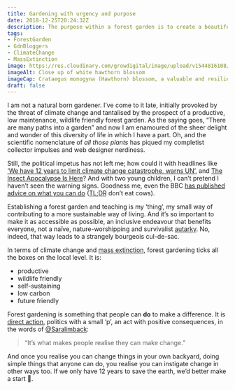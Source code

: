 ```yaml
---
title: Gardening with urgency and purpose
date: 2018-12-25T20:24:32Z
description: The purpose within a forest garden is to create a beautiful and productive space which meets the myriad challenges of climate change.
tags: 
- ForestGarden
- GdnBloggers
- ClimateChange
- MassExtinction
image: https://res.cloudinary.com/growdigital/image/upload/v1544816108/hawthorn-IMAG1960.jpg
imageAlt: Close up of white hawthorn blossom
imageCap: Crataegus monogyna (Hawthorn) blossom, a valuable and resilient forest garden crop.
draft: false
---
```


I am not a natural born gardener. I’ve come to it late, initially provoked by the threat of climate change and tantalised by the prospect of a productive, low maintenance, wildlife friendly forest garden. As the saying goes, “There are many paths into a garden” and now I am enamoured of the sheer delight and wonder of this diversity of life in which I have a part. Oh, and the scientific nomenclature of _all those plants_ has piqued my completist collector impulses and web designer nerdiness.

Still, the political impetus has not left me; how could it with headlines like [‘We have 12 years to limit climate change catastrophe, warns UN’](https://www.theguardian.com/environment/2018/oct/08/global-warming-must-not-exceed-15c-warns-landmark-un-report), and [The Insect Apocalypse Is Here](https://www.nytimes.com/2018/11/27/magazine/insect-apocalypse.html)? And with two young children, I can’t pretend I haven’t seen the warning signs. Goodness me, even the BBC [has published advice on what you can do](https://www.bbc.co.uk/news/science-environment-46384067) (<abbr title="Too Long; Didn’t Read">TL;DR</abbr> don’t eat cows).

Establishing a forest garden and teaching is my ‘thing’, my small way of contributing to a more sustainable way of living. And it’s so important to make it as accessible as possible, an inclusive endeavour that benefits everyone, not a naïve, nature-worshipping and survivalist [autarky](https://en.wikipedia.org/wiki/Autarky). No, indeed, that way leads to a strangely bourgeois cul-de-sac.

In terms of climate change and [mass extinction](https://en.wikipedia.org/wiki/Holocene_extinction), forest gardening ticks all the boxes on the local level. It is:

* productive
* wildlife friendly
* self-sustaining
* low carbon
* future friendly

Forest gardening is something that people can **do** to make a difference. It is [direct action](https://en.wikipedia.org/wiki/Direct_action), politics with a small ‘p’, an act with positive consequences, in the words of [@Saralimback](https://mobile.twitter.com/Saralimback/status/1075847470549254144):

> “It’s what makes people realise they can make change.”

And once you realise you can change things in your own backyard, doing simple things that anyone can do, you realise you can instigate change in other ways too. If we only have 12 years to save the earth, we’d better make a start 🙂.
